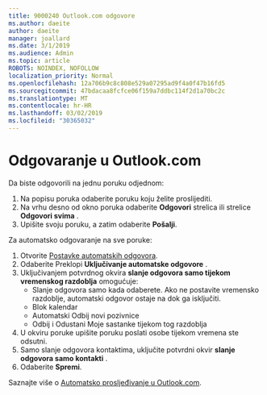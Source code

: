 ```yaml
---
title: 9000240 Outlook.com odgovore
ms.author: daeite
author: daeite
manager: joallard
ms.date: 3/1/2019
ms.audience: Admin
ms.topic: article
ROBOTS: NOINDEX, NOFOLLOW
localization_priority: Normal
ms.openlocfilehash: 12a706b9c8c808e529a07295ad9f4a0f47b16fd5
ms.sourcegitcommit: 47bdacaa8fcfce06f159a7ddbc114f2d1a70bc2c
ms.translationtype: MT
ms.contentlocale: hr-HR
ms.lasthandoff: 03/02/2019
ms.locfileid: "30365032"
---
```

# <a name="replying-in-outlookcom"></a>Odgovaranje u Outlook.com

Da biste odgovorili na jednu poruku odjednom:

1. Na popisu poruka odaberite poruku koju želite proslijediti.
2. Na vrhu desno od okno poruka odaberite **Odgovori** strelica ili strelice **Odgovori svima** .
3. Upišite svoju poruku, a zatim odaberite **Pošalji**.

Za automatsko odgovaranje na sve poruke:

1. Otvorite [Postavke automatskih odgovora](https://outlook.live.com/mail/options/mail/automaticReplies/automaticRepliesOption).
2. Odaberite Preklopi **Uključivanje automatske odgovore** .
3. Uključivanjem potvrdnog okvira **slanje odgovora samo tijekom vremenskog razdoblja** omogućuje:
    - Slanje odgovora samo kada odaberete. Ako ne postavite vremensko razdoblje, automatski odgovor ostaje na dok ga isključiti.
    - Blok kalendar
    - Automatski Odbij novi pozivnice
    - Odbij i Odustani Moje sastanke tijekom tog razdoblja
4. U okviru poruke upišite poruku poslati osobe tijekom vremena ste odsutni.
5. Samo slanje odgovora kontaktima, uključite potvrdni okvir **slanje odgovora samo kontakti** .
6. Odaberite **Spremi**.

Saznajte više o [Automatsko prosljeđivanje u Outlook.com](https://support.office.com/article/14614626-9855-48dc-a986-dec81d07b1a0).